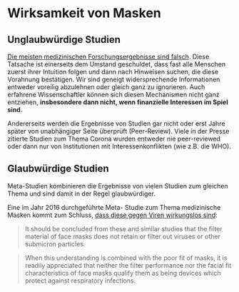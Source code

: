 # Wirksamkeit von Masken

## Unglaubwürdige Studien

[Die meisten medizinischen Forschungsergebnisse sind falsch](https://www.zentrum-der-gesundheit.de/medizinische-forschung-ia.html). Diese Tatsache ist einerseits dem Umstand geschuldet, dass fast alle Menschen zuerst ihrer Intuition folgen und dann nach Hinweisen suchen, die diese Vorahnung bestätigen. Wir sind geneigt widersprechende Informationen entweder voreilig abzulehnen oder gleich ganz zu ignorieren. Auch erfahrene Wissenschaftler können sich diesen Mechanismen nicht ganz entziehen, **insbesondere dann nicht, wenn finanzielle Interessen im Spiel sind**.

Andererseits werden die Ergebnisse von Studien gar nicht oder erst Jahre später von unabhängiger Seite überprüft \(Peer-Review\). Viele in der Presse zitierte Studien zum Thema Corona wurden entweder nie peer-reviewed oder dann nur von Institutionen mit Interessenkonflikten \(wie z.B. die WHO\).

## Glaubwürdige Studien

Meta-Studien kombinieren die Ergebnisse von vielen Studien zum gleichen Thema und sind damit in der Regel glaubwürdiger.

Eine im Jahr 2016 durchgeführte Meta- Studie zum Thema medizinische Masken kommt zum Schluss, [dass diese gegen Viren wirkungslos sind](https://archive.is/mK9db):

> It should be concluded from these and similar studies that the filter material of face masks does not retain or filter out viruses or other submicron particles.

> When this understanding is combined with the poor fit of masks, it is readily appreciated that neither the filter performance nor the facial fit characteristics of face masks qualify them as being devices which protect against respiratory infections.

